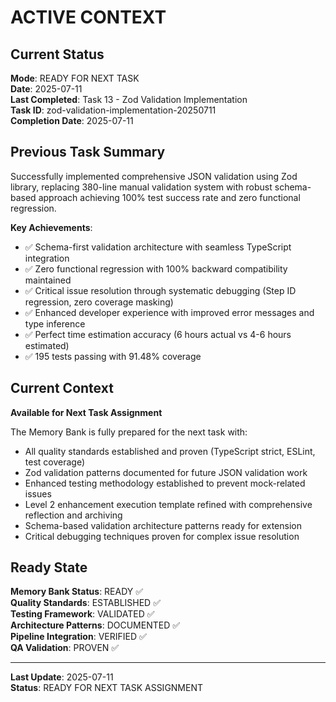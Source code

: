# ACTIVE CONTEXT

## Current Status

**Mode**: READY FOR NEXT TASK  
**Date**: 2025-07-11  
**Last Completed**: Task 13 - Zod Validation Implementation  
**Task ID**: zod-validation-implementation-20250711  
**Completion Date**: 2025-07-11

## Previous Task Summary

Successfully implemented comprehensive JSON validation using Zod library, replacing 380-line manual validation system with robust schema-based approach achieving 100% test success rate and zero functional regression.

**Key Achievements**:

- ✅ Schema-first validation architecture with seamless TypeScript integration
- ✅ Zero functional regression with 100% backward compatibility maintained
- ✅ Critical issue resolution through systematic debugging (Step ID regression, zero coverage masking)
- ✅ Enhanced developer experience with improved error messages and type inference
- ✅ Perfect time estimation accuracy (6 hours actual vs 4-6 hours estimated)
- ✅ 195 tests passing with 91.48% coverage

## Current Context

**Available for Next Task Assignment**

The Memory Bank is fully prepared for the next task with:

- All quality standards established and proven (TypeScript strict, ESLint, test coverage)
- Zod validation patterns documented for future JSON validation work
- Enhanced testing methodology established to prevent mock-related issues
- Level 2 enhancement execution template refined with comprehensive reflection and archiving
- Schema-based validation architecture patterns ready for extension
- Critical debugging techniques proven for complex issue resolution

## Ready State

**Memory Bank Status**: READY ✅  
**Quality Standards**: ESTABLISHED ✅  
**Testing Framework**: VALIDATED ✅  
**Architecture Patterns**: DOCUMENTED ✅  
**Pipeline Integration**: VERIFIED ✅  
**QA Validation**: PROVEN ✅

---

**Last Update**: 2025-07-11  
**Status**: READY FOR NEXT TASK ASSIGNMENT
